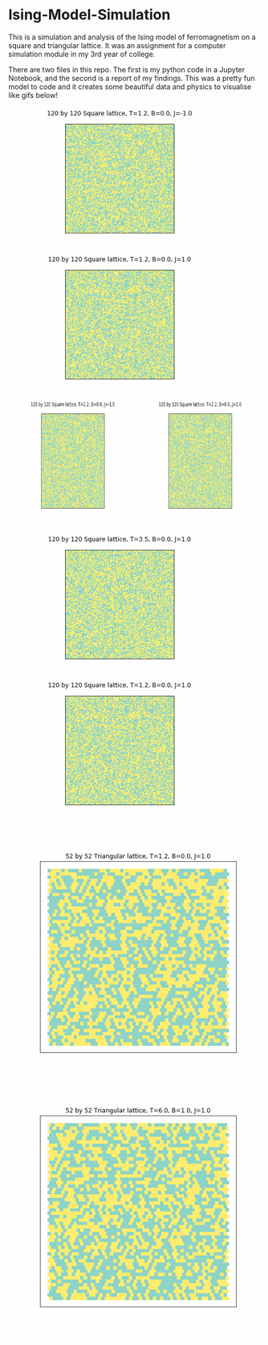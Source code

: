 # Ising-Model-Simulation
This is a simulation and analysis of the Ising model of ferromagnetism on a square and triangular lattice. It was an assignment for a computer simulation module in my 3rd year of college.

There are two files in this repo. The first is my python code in a Jupyter Notebook, and the second is a report of my findings. This was a pretty fun model to code and it creates some beautiful data and physics to visualise like gifs below!

![Alt Text 1](https://github.com/diagonal-hamiltonian/Ising-Model-Simulation/blob/main/squT1.2gs120J-1.0B0.0.gif) ![Alt Text 2](https://github.com/diagonal-hamiltonian/Ising-Model-Simulation/blob/main/squT1.2gs120J1.0B0.0.gif)
<img src="https://github.com/diagonal-hamiltonian/Ising-Model-Simulation/blob/main/squT1.2gs120J-1.0B0.0.gif" width="250" height="250"/>
<img src="https://github.com/diagonal-hamiltonian/Ising-Model-Simulation/blob/main/squT1.2gs120J1.0B0.0.gif" width="250" height="250"/>



![Alt Text 3](https://github.com/diagonal-hamiltonian/Ising-Model-Simulation/blob/main/squT3.5gs120J1.0B0.0.gif) ![Alt Text 4](https://github.com/diagonal-hamiltonian/Ising-Model-Simulation/blob/main/squT1.2gs120J1.0B0.0.gif)

![Alt Text 5](https://github.com/diagonal-hamiltonian/Ising-Model-Simulation/blob/main/triT1.2gs52J1.0B0.0.gif) ![Alt Text 6](https://github.com/diagonal-hamiltonian/Ising-Model-Simulation/blob/main/triT6.0gs52J1.0B1.0.gif)

